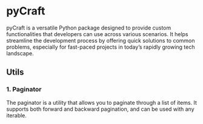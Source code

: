# pyCraft

pyCraft is a versatile Python package designed to provide custom functionalities that developers can use across various scenarios. It helps streamline the development process by offering quick solutions to common problems, especially for fast-paced projects in today’s rapidly growing tech landscape.

## Utils

### 1. Paginator

The paginator is a utility that allows you to paginate through a list of items. It supports both forward and backward pagination, and can be used with any iterable.
